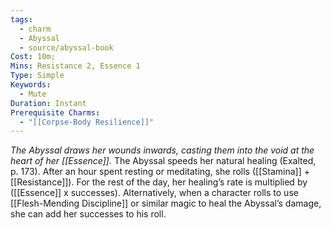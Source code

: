 ```yaml
---
tags:
  - charm
  - Abyssal
  - source/abyssal-book
Cost: 10m; 
Mins: Resistance 2, Essence 1
Type: Simple
Keywords:
  - Mute
Duration: Instant
Prerequisite Charms:
  - "[[Corpse-Body Resilience]]"
---
```

*The Abyssal draws her wounds inwards, casting them into the void at the heart of her [[Essence]].*
The Abyssal speeds her natural healing (Exalted, p. 173). After an hour spent resting or meditating, she rolls ([[Stamina]] + [[Resistance]]). For the rest of the day, her healing’s rate is multiplied by ([[Essence]] x successes).
Alternatively, when a character rolls to use [[Flesh-Mending Discipline]] or similar magic to heal the Abyssal’s damage, she can add her successes to his roll.